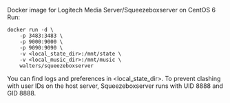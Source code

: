 Docker image for Logitech Media Server/Squeezeboxserver on CentOS 6  
Run:
```
docker run -d \
	-p 3483:3483 \
	-p 9000:9000 \
	-p 9090:9090 \
	-v <local_state_dir>:/mnt/state \
	-v <local_music_dir>:/mnt/music \
	walters/squeezeboxserver
```

You can find logs and preferences in \<local_state_dir\>. To prevent clashing with user IDs on the host server, Squeezeboxserver runs with UID 8888 and GID 8888.

